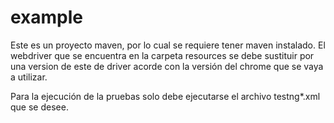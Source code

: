 # example
Este es un proyecto maven, por lo cual se requiere tener maven instalado.
El webdriver que se encuentra en la carpeta resources se debe sustituir por una version de este de driver acorde con la versión del chrome que se vaya a utilizar.

Para la ejecución de la pruebas solo debe ejecutarse el archivo testng*.xml que se desee.

